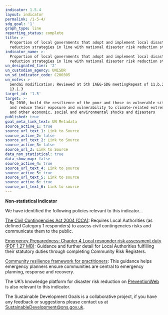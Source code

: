 ```yaml
---
indicator: 1.5.4
layout: indicator
permalink: /1-5-4/
sdg_goal: '1'
graph_type: line
reporting_status: complete
title: >-
  Proportion of local governments that adopt and implement local disaster risk
  reduction strategies in line with national disaster risk reduction strategies
indicator_name: >-
  Proportion of local governments that adopt and implement local disaster risk
  reduction strategies in line with national disaster risk reduction strategies
un_designated_tier: '2'
un_custodian_agency: UNISDR
un_sd_indicator_code: C200305
un_notes: >-
  Sendai modification; Reviewed at 5th IAEG-SDG meetingRepeat of 11.b.2 and
  13.1.3
target_id: '1.5'
target: >-
  By 2030, build the resilience of the poor and those in vulnerable situations
  and reduce their exposure and vulnerability to climate-related extreme events
  and other economic, social and environmental shocks and disasters
published: true
goal_meta_link_text: UN Metadata
source_active_1: true
source_url_text_1: Link to Source
source_active_2: false
source_url_text_2: Link to Source
source_active_3: false
source_url_3: Link to Source
data_non_statistical: true
data_show_map: false
source_active_4: true
source_url_text_4: Link to source
source_active_5: true
source_url_text_5: Link to source
source_active_6: true
source_url_text_6: Link to source
---
```

**Non-statistical indicator**

We have identified the following policies relevant to this indicator…


[The Civil Contingencies Act 2004 (CCA)](https://www.legislation.gov.uk/ukpga/2004/36/pdfs/ukpga_20040036_en.pdf): Requires Local Authorities (as defined Category 1 responders) to assess civil contingencies risks and communicate them to the public.

[Emergency Preparedness: Chapter 4 Local responder risk assessment duty (PDF 1.27 MB)](https://assets.publishing.service.gov.uk/government/uploads/system/uploads/attachment_data/file/61027/Chapter-4-Local_20Responder-Risk-assessment-duty-revised-March.pdf): Guidance and further detail for Local Authorities fulfilling their statutory duties through completing Community Risk Registers.


[Community resilience framework for practitioners](https://www.gov.uk/government/publications/community-resilience-framework-for-practitioners): This guidance helps emergency planners ensure communities are central to emergency planning, response and recovery.

The UK’s knowledge platform for disaster risk reduction on [PreventionWeb]( https://www.preventionweb.net/english/countries/europe/gbr/) is also relevant to this indicator.


The Sustainable Development Goals is a collaborative project, if you have any feedback or suggestions please contact us at <SustainableDevelopment@ons.gov.uk>.

